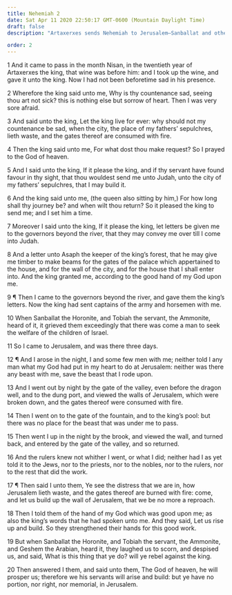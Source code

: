 ```yaml
---
title: Nehemiah 2
date: Sat Apr 11 2020 22:50:17 GMT-0600 (Mountain Daylight Time)
draft: false
description: "Artaxerxes sends Nehemiah to Jerusalem—Sanballat and others oppose Nehemiah in rebuilding the walls and gates of Jerusalem."

order: 2
---
```

    
1 And it came to pass in the month Nisan, in the twentieth year of Artaxerxes the king, that wine was before him: and I took up the wine, and gave it unto the king. Now I had not been beforetime sad in his presence.

2 Wherefore the king said unto me, Why is thy countenance sad, seeing thou art not sick? this is nothing else but sorrow of heart. Then I was very sore afraid.

3 And said unto the king, Let the king live for ever: why should not my countenance be sad, when the city, the place of my fathers’ sepulchres, lieth waste, and the gates thereof are consumed with fire.

4 Then the king said unto me, For what dost thou make request? So I prayed to the God of heaven.

5 And I said unto the king, If it please the king, and if thy servant have found favour in thy sight, that thou wouldest send me unto Judah, unto the city of my fathers’ sepulchres, that I may build it.

6 And the king said unto me, (the queen also sitting by him,) For how long shall thy journey be? and when wilt thou return? So it pleased the king to send me; and I set him a time.

7 Moreover I said unto the king, If it please the king, let letters be given me to the governors beyond the river, that they may convey me over till I come into Judah.

8 And a letter unto Asaph the keeper of the king’s forest, that he may give me timber to make beams for the gates of the palace which appertained to the house, and for the wall of the city, and for the house that I shall enter into. And the king granted me, according to the good hand of my God upon me.

9 ¶ Then I came to the governors beyond the river, and gave them the king’s letters. Now the king had sent captains of the army and horsemen with me.

10 When Sanballat the Horonite, and Tobiah the servant, the Ammonite, heard of it, it grieved them exceedingly that there was come a man to seek the welfare of the children of Israel.

11 So I came to Jerusalem, and was there three days.

12 ¶ And I arose in the night, I and some few men with me; neither told I any man what my God had put in my heart to do at Jerusalem: neither was there any beast with me, save the beast that I rode upon.

13 And I went out by night by the gate of the valley, even before the dragon well, and to the dung port, and viewed the walls of Jerusalem, which were broken down, and the gates thereof were consumed with fire.

14 Then I went on to the gate of the fountain, and to the king’s pool: but there was no place for the beast that was under me to pass.

15 Then went I up in the night by the brook, and viewed the wall, and turned back, and entered by the gate of the valley, and so returned.

16 And the rulers knew not whither I went, or what I did; neither had I as yet told it to the Jews, nor to the priests, nor to the nobles, nor to the rulers, nor to the rest that did the work.

17 ¶ Then said I unto them, Ye see the distress that we are in, how Jerusalem lieth waste, and the gates thereof are burned with fire: come, and let us build up the wall of Jerusalem, that we be no more a reproach.

18 Then I told them of the hand of my God which was good upon me; as also the king’s words that he had spoken unto me. And they said, Let us rise up and build. So they strengthened their hands for this good work.

19 But when Sanballat the Horonite, and Tobiah the servant, the Ammonite, and Geshem the Arabian, heard it, they laughed us to scorn, and despised us, and said, What is this thing that ye do? will ye rebel against the king.

20 Then answered I them, and said unto them, The God of heaven, he will prosper us; therefore we his servants will arise and build: but ye have no portion, nor right, nor memorial, in Jerusalem.
